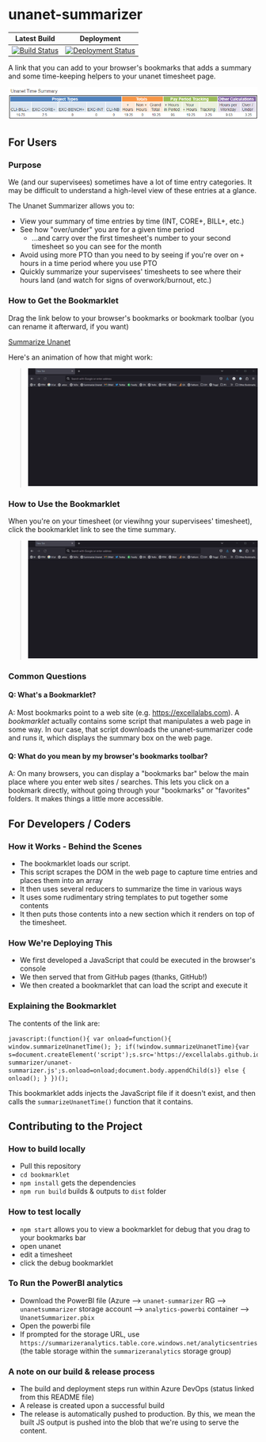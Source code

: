 # unanet-summarizer

| Latest Build                                                                                                                                                                                                                              | Deployment                                                                                                                                                                                                  |
| ----------------------------------------------------------------------------------------------------------------------------------------------------------------------------------------------------------------------------------------- | ----------------------------------------------------------------------------------------------------------------------------------------------------------------------------------------------------------- |
| [![Build Status](https://dev.azure.com/excellaco/unanet-summarizer/_apis/build/status/excellalabs.unanet-summarizer?branchName=master)](https://dev.azure.com/excellaco/unanet-summarizer/_build/latest?definitionId=5&branchName=master) | [![Deployment Status](https://vsrm.dev.azure.com/excellaco/_apis/public/Release/badge/ab42bd87-c4a4-44b8-9bcc-02ab7408d6c0/1/1)](https://dev.azure.com/excellaco/unanet-summarizer/_release?definitionId=1) |

A link that you can add to your browser's bookmarks that adds a summary and some time-keeping helpers to your unanet timesheet page.

![screenshot of the tool in action](bookmarklet/summarizer-screenshot.png)

## For Users

### Purpose

We (and our supervisees) sometimes have a lot of time entry categories. It may be difficult to understand a high-level view of these entries at a glance.

The Unanet Summarizer allows you to:

* View your summary of time entries by time (INT, CORE+, BILL+, etc.)
* See how "over/under" you are for a given time period
  * ...and carry over the first timesheet's number to your second timesheet so you can see for the month
* Avoid using more PTO than you need to by seeing if you're over on `+` hours in a time period where you use PTO
* Quickly summarize your supervisees' timesheets to see where their hours land (and watch for signs of overwork/burnout, etc.)

### How to Get the Bookmarklet

Drag the link below to your browser's bookmarks or bookmark toolbar (you can rename it afterward, if you want)

<a href="javascript:(function(){ var onload=function(){ window.summarizeUnanetTime(); }; if(!window.summarizeUnanetTime){var s=document.createElement('script');s.src='https://excellalabs.github.io/unanet-summarizer/unanet-summarizer.js';s.onload=onload;document.body.appendChild(s)} else { onload(); } })();">Summarize Unanet</a>

Here's an animation of how that might work:

> ![Demo of dragging the link to bookmarks](images/demo_adding-bookmarklet.gif)

### How to Use the Bookmarklet

When you're on your timesheet (or viewihng your supervisees' timesheet), click the bookmarklet link to see the time summary.

> ![Demo of using the bookmarklet on a timesheet](images/demo_adding-bookmarklet.gif)

### Common Questions

#### Q: What's a Bookmarklet?

A: Most bookmarks point to a web site (e.g. <https://excellalabs.com>). A _bookmarklet_ actually contains some script that manipulates a web page in some way. In our case, that script downloads the unanet-summarizer code and runs it, which displays the summary box on the web page.

#### Q: What do you mean by my browser's bookmarks toolbar?

A: On many browsers, you can display a "bookmarks bar" below the main place where you enter web sites / searches. This lets you click on a bookmark directly, without going through your "bookmarks" or "favorites" folders. It makes things a little more accessible.

## For Developers / Coders

### How it Works - Behind the Scenes

* The bookmarklet loads our script.
* This script scrapes the DOM in the web page to capture time entries and places them into an array
* It then uses several reducers to summarize the time in various ways
* It uses some rudimentary string templates to put together some contents
* It then puts those contents into a new section which it renders on top of the timesheet.

### How We're Deploying This

- We first developed a JavaScript that could be executed in the browser's console
- We then served that from GitHub pages (thanks, GitHub!)
- We then created a bookmarklet that can load the script and execute it

### Explaining the Bookmarklet

The contents of the link are:

```
javascript:(function(){ var onload=function(){ window.summarizeUnanetTime(); }; if(!window.summarizeUnanetTime){var s=document.createElement('script');s.src='https://excellalabs.github.io/unanet-summarizer/unanet-summarizer.js';s.onload=onload;document.body.appendChild(s)} else { onload(); } })();
```

This bookmarklet adds injects the JavaScript file if it doesn't exist, and then calls the `summarizeUnanetTime()` function that it contains.

## Contributing to the Project

### How to build locally

- Pull this repository
- `cd bookmarklet`
- `npm install` gets the dependencies
- `npm run build` builds & outputs to `dist` folder

### How to test locally

- `npm start` allows you to view a bookmarklet for debug that you drag to your bookmarks bar
- open unanet
- edit a timesheet
- click the debug bookmarklet

### To Run the PowerBI analytics

- Download the PowerBI file (Azure --> `unanet-summarizer` RG --> `unanetsummarizer` storage account --> `analytics-powerbi` container --> `UnanetSummarizer.pbix`
- Open the powerbi file
- If prompted for the storage URL, use `https://summarizeranalytics.table.core.windows.net/analyticsentries` (the table storage within the `summarizeranalytics` storage group)

### A note on our build & release process

- The build and deployment steps run within Azure DevOps (status linked from this README file)
- A release is created upon a successful build
- The release is automatically pushed to production. By this, we mean the built JS output is pushed into the blob that we're using to serve the content.
